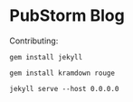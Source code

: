 # PubStorm Blog

Contributing:

    gem install jekyll

    gem install kramdown rouge

    jekyll serve --host 0.0.0.0
